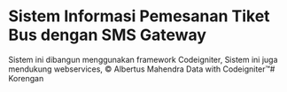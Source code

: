 # Sistem Informasi Pemesanan Tiket Bus dengan SMS Gateway
Sistem ini dibangun menggunakan framework Codeigniter, Sistem ini juga mendukung webservices,
© Albertus Mahendra Data with Codeigniter™# Korengan
